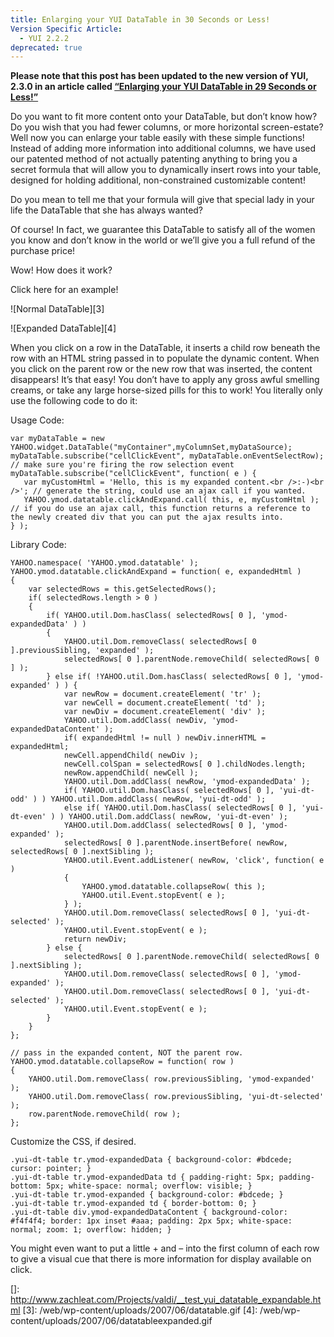 ```yaml
---
title: Enlarging your YUI DataTable in 30 Seconds or Less!
Version Specific Article:
  - YUI 2.2.2
deprecated: true
---
```


**Please note that this post has been updated to the new version of YUI, 2.3.0 in an article called [“Enlarging your YUI DataTable in 29 Seconds or Less!”][1]**

 [1]: /web/2007/08/28/enlarging-your-yui-datatable-in-29-seconds-or-less/

Do you want to fit more content onto your DataTable, but don’t know how? Do you wish that you had fewer columns, or more horizontal screen-estate? Well now you can enlarge your table easily with these simple functions! Instead of adding more information into additional columns, we have used our patented method of not actually patenting anything to bring you a secret formula that will allow you to dynamically insert rows into your table, designed for holding additional, non-constrained customizable content!

Do you mean to tell me that your formula will give that special lady in your life the DataTable that she has always wanted?

Of course! In fact, we guarantee this DataTable to satisfy all of the women you know and don’t know in the world or we’ll give you a full refund of the purchase price!

Wow! How does it work?


Click here for an example!

![Normal DataTable][3]

![Expanded DataTable][4]


When you click on a row in the DataTable, it inserts a child row beneath the row with an HTML string passed in to populate the dynamic content. When you click on the parent row or the new row that was inserted, the content disappears! It’s that easy! You don’t have to apply any gross awful smelling creams, or take any large horse-sized pills for this to work! You literally only use the following code to do it:

Usage Code:

    var myDataTable = new YAHOO.widget.DataTable("myContainer",myColumnSet,myDataSource);
    myDataTable.subscribe("cellClickEvent", myDataTable.onEventSelectRow); // make sure you're firing the row selection event
    myDataTable.subscribe("cellClickEvent", function( e ) {
       var myCustomHtml = 'Hello, this is my expanded content.<br />:-)<br />'; // generate the string, could use an ajax call if you wanted.
       YAHOO.ymod.datatable.clickAndExpand.call( this, e, myCustomHtml ); // if you do use an ajax call, this function returns a reference to the newly created div that you can put the ajax results into.
    } );

Library Code:

    YAHOO.namespace( 'YAHOO.ymod.datatable' );
    YAHOO.ymod.datatable.clickAndExpand = function( e, expandedHtml )
    {
        var selectedRows = this.getSelectedRows();
        if( selectedRows.length > 0 )
        {
            if( YAHOO.util.Dom.hasClass( selectedRows[ 0 ], 'ymod-expandedData' ) )
            {
                YAHOO.util.Dom.removeClass( selectedRows[ 0 ].previousSibling, 'expanded' );
                selectedRows[ 0 ].parentNode.removeChild( selectedRows[ 0 ] );
            } else if( !YAHOO.util.Dom.hasClass( selectedRows[ 0 ], 'ymod-expanded' ) ) {
                var newRow = document.createElement( 'tr' );
                var newCell = document.createElement( 'td' );
                var newDiv = document.createElement( 'div' );
                YAHOO.util.Dom.addClass( newDiv, 'ymod-expandedDataContent' );
                if( expandedHtml != null ) newDiv.innerHTML = expandedHtml;
                newCell.appendChild( newDiv );
                newCell.colSpan = selectedRows[ 0 ].childNodes.length;
                newRow.appendChild( newCell );
                YAHOO.util.Dom.addClass( newRow, 'ymod-expandedData' );
                if( YAHOO.util.Dom.hasClass( selectedRows[ 0 ], 'yui-dt-odd' ) ) YAHOO.util.Dom.addClass( newRow, 'yui-dt-odd' );
                else if( YAHOO.util.Dom.hasClass( selectedRows[ 0 ], 'yui-dt-even' ) ) YAHOO.util.Dom.addClass( newRow, 'yui-dt-even' );
                YAHOO.util.Dom.addClass( selectedRows[ 0 ], 'ymod-expanded' );
                selectedRows[ 0 ].parentNode.insertBefore( newRow, selectedRows[ 0 ].nextSibling );
                YAHOO.util.Event.addListener( newRow, 'click', function( e )
                {
                    YAHOO.ymod.datatable.collapseRow( this );
                    YAHOO.util.Event.stopEvent( e );
                } );
                YAHOO.util.Dom.removeClass( selectedRows[ 0 ], 'yui-dt-selected' );
                YAHOO.util.Event.stopEvent( e );
                return newDiv;
            } else {
                selectedRows[ 0 ].parentNode.removeChild( selectedRows[ 0 ].nextSibling );
                YAHOO.util.Dom.removeClass( selectedRows[ 0 ], 'ymod-expanded' );
                YAHOO.util.Dom.removeClass( selectedRows[ 0 ], 'yui-dt-selected' );
                YAHOO.util.Event.stopEvent( e );
            }
        }
    };

    // pass in the expanded content, NOT the parent row.
    YAHOO.ymod.datatable.collapseRow = function( row )
    {
        YAHOO.util.Dom.removeClass( row.previousSibling, 'ymod-expanded' );
        YAHOO.util.Dom.removeClass( row.previousSibling, 'yui-dt-selected' );
        row.parentNode.removeChild( row );
    };

Customize the CSS, if desired.

    .yui-dt-table tr.ymod-expandedData { background-color: #bdcede; cursor: pointer; }
    .yui-dt-table tr.ymod-expandedData td { padding-right: 5px; padding-bottom: 5px; white-space: normal; overflow: visible; }
    .yui-dt-table tr.ymod-expanded { background-color: #bdcede; }
    .yui-dt-table tr.ymod-expanded td { border-bottom: 0; }
    .yui-dt-table div.ymod-expandedDataContent { background-color: #f4f4f4; border: 1px inset #aaa; padding: 2px 5px; white-space: normal; zoom: 1; overflow: hidden; }

You might even want to put a little + and – into the first column of each row to give a visual cue that there is more information for display available on click.

 []: http://www.zachleat.com/Projects/valdi/__test_yui_datatable_expandable.html
 [3]: /web/wp-content/uploads/2007/06/datatable.gif
 [4]: /web/wp-content/uploads/2007/06/datatableexpanded.gif
